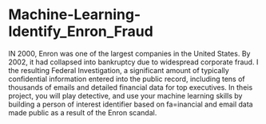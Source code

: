 # Machine-Learning-Identify_Enron_Fraud
IN 2000, Enron was one of the largest companies in the United States. By 2002, it had collapsed into bankruptcy due to widespread corporate fraud. I  the resulting Federal Investigation, a significant amount of typically confidential information entered into the public record, including tens of thousands of emails and detailed financial data for top executives. In theis project, you will play detective, and use your machine learning skills by building a person of interest identifier based on fa=inancial and email data made public as a result of the Enron scandal. 

